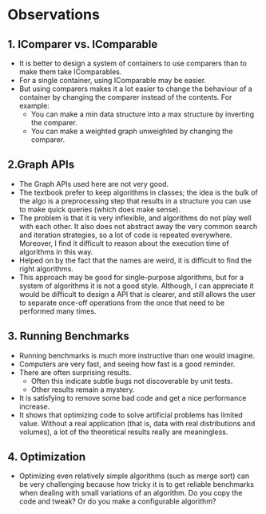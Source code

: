 ﻿# Observations

## 1. IComparer vs. IComparable
- It is better  to design a system of containers to use comparers than to make them take IComparables.
- For a single container, using IComparable may be easier.
- But using comparers makes it a lot easier to change the behaviour of a container by changing the comparer instead of the contents. For example:
    - You can make a min data structure into a max structure by inverting the comparer.
    - You can make a weighted graph unweighted by changing the comparer.
## 2.Graph APIs
- The Graph APIs used here are not very good.
- The textbook prefer to keep algorithms in classes; the idea is the bulk of the algo is a preprocessing step that results in a structure you can use to make quick queries (which does make sense).
- The problem is that it is very inflexible, and algorithms do not play well with each other. It also does not abstract away the very common search and iteration strategies, so a lot of code is repeated everywhere. Moreover, I find it difficult to reason about the execution time of algorithms in this way.
- Helped on by the fact that the names are weird, it is difficult to find the right algorithms.
- This approach may be good for single-purpose algorithms, but for a system of algorithms it is not a good style. Although, I can appreciate it would be difficult to design a API that is clearer, and still allows the user to separate once-off operations from the once that need to be performed many times.
## 3. Running Benchmarks
- Running benchmarks is much more instructive than one would imagine.
- Computers are very fast, and seeing how fast is a good reminder.
- There are often surprising results.
    - Often this indicate subtle bugs not discoverable by unit tests.
    - Other results remain a mystery.
- It is satisfying to remove some bad code and get a nice performance increase.
- It shows that optimizing code to solve artificial problems has limited value. Without a real application (that is, data with real distributions and volumes), a lot of the theoretical results really are meaningless.
## 4. Optimization
- Optimizing even relatively simple algorithms (such as merge sort) can be very challenging because how tricky it is to get reliable benchmarks when dealing with small variations of an algorithm. Do you copy the code and tweak? Or do you make a configurable algorithm?
